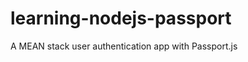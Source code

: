 learning-nodejs-passport
========================

A MEAN stack user authentication app with Passport.js
